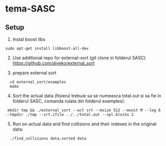 # tema-SASC

## Setup

1. Instal boost libs
  ```
  sudo apt-get install libboost-all-dev
  ```
  
2. Use additional repo for external-sort (git clone in folderul SASC)
  https://github.com/alveko/external_sort
  
3. prepare external sort
```
  cd external_sort/examples
  make
```
4. Sort the actual data (fisierul trebuie sa se numeasca total.out si sa fie in folderul SASC, comanda rulata din folderul examples):
```
 mkdir tmp && ./external_sort --act srt --msize 512 --munit M --log 6 --tmpdir ./tmp --srt.ifile ../../total.out --spl.blocks 2 
```
  
5. Run on actual data and find collisions and their indexes in the original data:
```
  ./find_collisions data.sorted data
  ```
